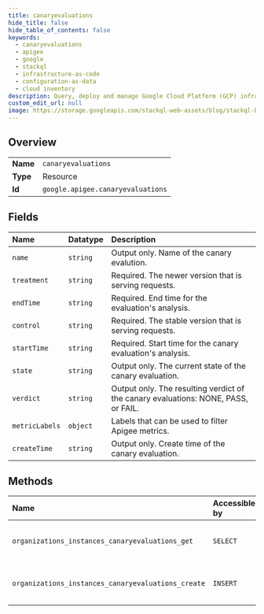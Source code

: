 ```yaml
---
title: canaryevaluations
hide_title: false
hide_table_of_contents: false
keywords:
  - canaryevaluations
  - apigee
  - google    
  - stackql
  - infrastructure-as-code
  - configuration-as-data
  - cloud inventory
description: Query, deploy and manage Google Cloud Platform (GCP) infrastructure and resources using SQL
custom_edit_url: null
image: https://storage.googleapis.com/stackql-web-assets/blog/stackql-blog-post-featured-image.png
---
```

  
    

## Overview
<table><tbody>
<tr><td><b>Name</b></td><td><code>canaryevaluations</code></td></tr>
<tr><td><b>Type</b></td><td>Resource</td></tr>
<tr><td><b>Id</b></td><td><code>google.apigee.canaryevaluations</code></td></tr>
</tbody></table>

## Fields
| Name | Datatype | Description |
|:-----|:---------|:------------|
| `name` | `string` | Output only. Name of the canary evalution. |
| `treatment` | `string` | Required. The newer version that is serving requests. |
| `endTime` | `string` | Required. End time for the evaluation's analysis. |
| `control` | `string` | Required. The stable version that is serving requests. |
| `startTime` | `string` | Required. Start time for the canary evaluation's analysis. |
| `state` | `string` | Output only. The current state of the canary evaluation. |
| `verdict` | `string` | Output only. The resulting verdict of the canary evaluations: NONE, PASS, or FAIL. |
| `metricLabels` | `object` | Labels that can be used to filter Apigee metrics. |
| `createTime` | `string` | Output only. Create time of the canary evaluation. |
## Methods
| Name | Accessible by | Required Params | Description |
|:-----|:--------------|:----------------|:------------|
| `organizations_instances_canaryevaluations_get` | `SELECT` | `canaryevaluationsId, instancesId, organizationsId` | Gets a CanaryEvaluation for an organization. |
| `organizations_instances_canaryevaluations_create` | `INSERT` | `instancesId, organizationsId` | Creates a new canary evaluation for an organization. |
